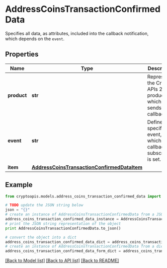# AddressCoinsTransactionConfirmedData

Specifies all data, as attributes, included into the callback notification, which depends on the `event`.

## Properties
Name | Type | Description | Notes
------------ | ------------- | ------------- | -------------
**product** | **str** | Represents the Crypto APIs 2.0 product which sends the callback. | 
**event** | **str** | Defines the specific event, for which a callback subscription is set. | 
**item** | [**AddressCoinsTransactionConfirmedDataItem**](AddressCoinsTransactionConfirmedDataItem.md) |  | 

## Example

```python
from cryptoapis.models.address_coins_transaction_confirmed_data import AddressCoinsTransactionConfirmedData

# TODO update the JSON string below
json = "{}"
# create an instance of AddressCoinsTransactionConfirmedData from a JSON string
address_coins_transaction_confirmed_data_instance = AddressCoinsTransactionConfirmedData.from_json(json)
# print the JSON string representation of the object
print AddressCoinsTransactionConfirmedData.to_json()

# convert the object into a dict
address_coins_transaction_confirmed_data_dict = address_coins_transaction_confirmed_data_instance.to_dict()
# create an instance of AddressCoinsTransactionConfirmedData from a dict
address_coins_transaction_confirmed_data_form_dict = address_coins_transaction_confirmed_data.from_dict(address_coins_transaction_confirmed_data_dict)
```
[[Back to Model list]](../README.md#documentation-for-models) [[Back to API list]](../README.md#documentation-for-api-endpoints) [[Back to README]](../README.md)


